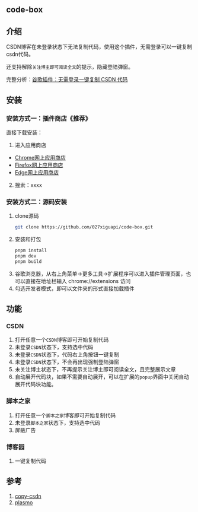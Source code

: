 ## code-box

## 介绍

CSDN博客在未登录状态下无法复制代码，使用这个插件，无需登录可以一键复制csdn代码。

还支持解除`关注博主即可阅读全文`的提示，隐藏登陆弹窗。

完整分析：[谷歌插件：无需登录一键复制 CSDN 代码](https://lwebapp.com/zh/post/copy-csdn)

## 安装

### 安装方式一：插件商店《推荐》

直接下载安装：
1. 进入应用商店
 - [Chrome网上应用商店](https://chrome.google.com/webstore/category/extensions?hl=zh-CN)
 - [Firefox网上应用商店](https://addons.mozilla.org/zh-CN/firefox/)
 - [Edge网上应用商店](https://microsoftedge.microsoft.com/addons/Microsoft-Edge-Extensions-Home?hl=zh-CN)
2. 搜索：xxxx

### 安装方式二：源码安装

1. clone源码
   ```sh
   git clone https://github.com/027xiguapi/code-box.git
   ```
2. 安装和打包
   ```sh
   pnpm install
   pnpm dev
   pnpm build
   ```
3. 谷歌浏览器，从右上角菜单->更多工具->扩展程序可以进入插件管理页面，也可以直接在地址栏输入 chrome://extensions 访问
4. 勾选开发者模式，即可以文件夹的形式直接加载插件

## 功能
### CSDN

1. 打开任意一个`CSDN`博客即可开始复制代码
2. 未登录`CSDN`状态下，支持选中代码
3. 未登录`CSDN`状态下，代码右上角按钮一键复制
4. 未登录`CSDN`状态下，不会再出现强制登陆弹窗
5. 未关注博主状态下，不再提示关注博主即可阅读全文，且完整展示文章
6. 自动展开代码块，如果不需要自动展开，可以在扩展的`popup`界面中关闭自动展开代码块功能。

### 脚本之家

1. 打开任意一个`脚本之家`博客即可开始复制代码
2. 未登录`脚本之家`状态下，支持选中代码
3. 屏蔽广告

### 博客园

1. 一键复制代码

## 参考

1. [copy-csdn](https://github.com/openHacking/copy-csdn)
2. [plasmo](https://github.com/PlasmoHQ/plasmo)